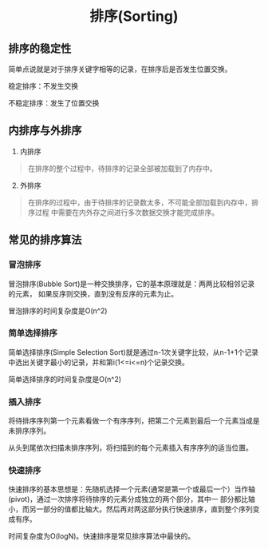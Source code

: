 # <center> 排序(Sorting)

## 排序的稳定性
简单点说就是对于排序关键字相等的记录，在排序后是否发生位置交换。

稳定排序：不发生交换

不稳定排序：发生了位置交换

## 内排序与外排序
1. 内排序
> 在排序的整个过程中，待排序的记录全部被加载到了内存中。

2. 外排序
> 在排序的过程中，由于待排序的记录数太多，不可能全部加载到内存中，排序过程
> 中需要在内外存之间进行多次数据交换才能完成排序。
> 

## 常见的排序算法
### 冒泡排序
冒泡排序(Bubble Sort)是一种交换排序，它的基本原理就是：两两比较相邻记录的元素，
如果反序则交换，直到没有反序的元素为止。

冒泡排序的时间复杂度是O(n^2)

### 简单选择排序
简单选择排序(Simple Selection Sort)就是通过n-1次关键字比较，从n-1+1个记录
中选出关键字最小的记录，并和第i(1<=i<=n)个记录交换。

简单选择排序的时间复杂度是O(n^2)

### 插入排序
将待排序序列第一个元素看做一个有序序列，把第二个元素到最后一个元素当成是未排序序列。

从头到尾依次扫描未排序序列，将扫描到的每个元素插入有序序列的适当位置。

### 快速排序
快速排序的基本思想是：先随机选择一个元素(通常是第一个或最后一个）当作轴(pivot)，通过一次排序将待排序的元素分成独立的两个部分，其中一
部分都比轴小，而另一部分的值都比轴大。然后再对两这部分执行快速排序，直到整个序列变成有序。

时间复杂度为O(logN)。快速排序是常见排序算法中最快的。
